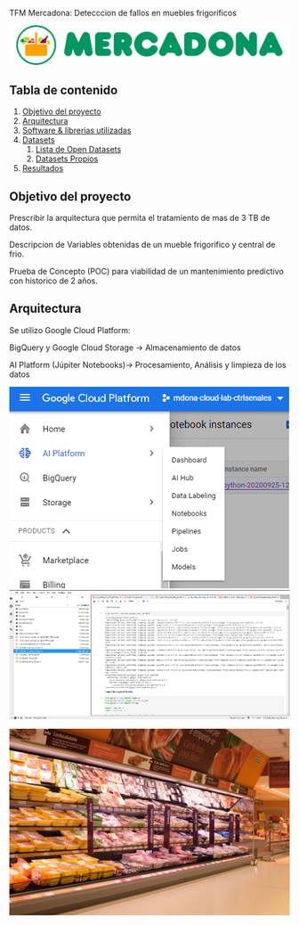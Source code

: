 TFM Mercadona: Detecccion de fallos en muebles frigorificos


![Logo](Images/mercadona_logo.png)






## Tabla de contenido

1. [Objetivo del proyecto](#Objetivo)
2. [Arquitectura](#Arquitectura)
3. [Software & librerias utilizadas](#software)
4. [Datasets](#datasets)
    1. [Lista de Open Datasets](#opendata)
    2. [Datasets Propios](#customdata)
5. [Resultados](#resultados)

## Objetivo del proyecto <a name="Objetivo"></a>

Prescribir la arquitectura que permita el tratamiento de mas de 3 TB de datos. 

Descripcion de Variables obtenidas de un mueble frigorifico y central de frio.

Prueba de Concepto (POC) para viabilidad de un mantenimiento predictivo con historico de 2 años.​


## Arquitectura <a name="Arquitectura"></a>

Se utilizo Google Cloud Platform:

BigQuery y Google Cloud Storage -> Almacenamiento de datos

AI Platform (Júpiter Notebooks)-> Procesamiento, Análisis y limpieza de los datos


![Jupiter](Images/GCP.png)
![Jupiter](Images/jupiterNotebook.png)






![Exercise architecture](Images/novofrio-expositor-02.jpg)



